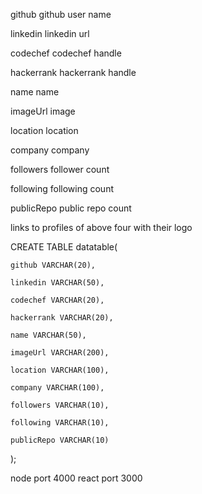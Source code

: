 github  		github user name

linkedin		linkedin url

codechef		codechef handle

hackerrank		hackerrank handle



name			name

imageUrl		image

location		location

company			company

followers		follower count

following		following count

publicRepo		public repo count

links to profiles of above four with their logo


CREATE TABLE datatable(

	github VARCHAR(20),

	linkedin VARCHAR(50),

	codechef VARCHAR(20),

	hackerrank VARCHAR(20),

	name VARCHAR(50),

	imageUrl VARCHAR(200),

	location VARCHAR(100),

	company VARCHAR(100),

	followers VARCHAR(10),

	following VARCHAR(10),

	publicRepo VARCHAR(10)

);


node port 4000
react port 3000
